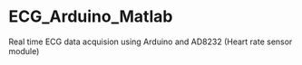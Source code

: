 # ECG_Arduino_Matlab
Real time ECG data acquision using Arduino and AD8232 (Heart rate sensor module)
